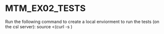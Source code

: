 # MTM_EX02_TESTS
Run the following command to create a local enviorment to run the tests (on the csl server):
source <(curl -s )